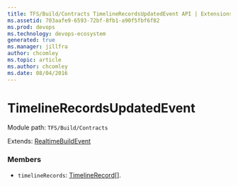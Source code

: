 ```yaml
---
title: TFS/Build/Contracts TimelineRecordsUpdatedEvent API | Extensions for Azure DevOps Services
ms.assetid: 703aafe9-6593-72bf-8fb1-a90f5fbf6f82
ms.prod: devops
ms.technology: devops-ecosystem
generated: true
ms.manager: jillfra
author: chcomley
ms.topic: article
ms.author: chcomley
ms.date: 08/04/2016
---
```


# TimelineRecordsUpdatedEvent

Module path: `TFS/Build/Contracts`

Extends: [RealtimeBuildEvent](./RealtimeBuildEvent.md)

### Members

* `timelineRecords`: [TimelineRecord](./TimelineRecord.md)[]. 

